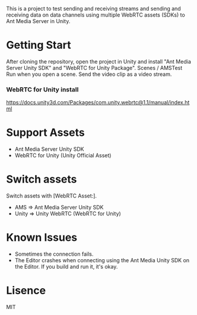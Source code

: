This is a project to test sending and receiving streams and sending and receiving data on data channels using multiple WebRTC assets (SDKs) to Ant Media Server in Unity.

# Getting Start  
After cloning the repository, open the project in Unity and install "Ant Media Server Unity SDK" and "WebRTC for Unity Package".
Scenes / AMSTest Run when you open a scene.
Send the video clip as a video stream.

### WebRTC for Unity install
https://docs.unity3d.com/Packages/com.unity.webrtc@1.1/manual/index.html

# Support Assets
* Ant Media Server Unity SDK
* WebRTC for Unity (Unity Official Asset)

# Switch assets
Switch assets with [WebRTC Asset:].
* AMS => Ant Media Server Unity SDK
* Unity => Unity WebRTC (WebRTC for Unity)

# Known Issues
* Sometimes the connection fails.
* The Editor crashes when connecting using the Ant Media Unity SDK on the Editor. If you build and run it, it's okay.

# Lisence
MIT